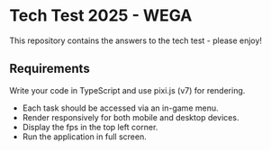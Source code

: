 # Tech Test 2025 - WEGA

This repository contains the answers to the tech test - please enjoy!

## Requirements

Write your code in TypeScript and use pixi.js (v7) for rendering.

* Each task should be accessed via an in-game menu.
* Render responsively for both mobile and desktop devices.
* Display the fps in the top left corner.
* Run the application in full screen.

